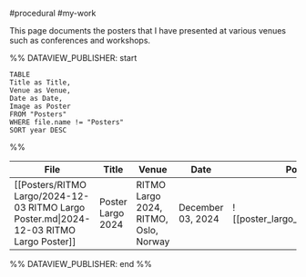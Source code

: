 #procedural #my-work 

This page documents the posters that I have presented at various venues such as conferences and workshops.


%% DATAVIEW_PUBLISHER: start
```dataview
TABLE
Title as Title,
Venue as Venue,
Date as Date,
Image as Poster
FROM "Posters"
WHERE file.name != "Posters"
SORT year DESC
```
%%

| File                                                                                    | Title             | Venue                                 | Date              | Poster                                 |
| --------------------------------------------------------------------------------------- | ----------------- | ------------------------------------- | ----------------- | -------------------------------------- |
| [[Posters/RITMO Largo/2024-12-03 RITMO Largo Poster.md\|2024-12-03 RITMO Largo Poster]] | Poster Largo 2024 | RITMO Largo 2024, RITMO, Oslo, Norway | December 03, 2024 | ![[poster_largo_2024.png\|200]] |

%% DATAVIEW_PUBLISHER: end %%